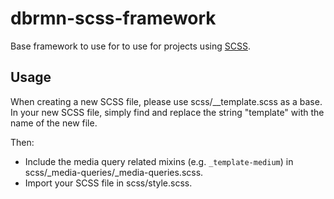 # dbrmn-scss-framework

Base framework to use for to use for projects using
[SCSS](http://sass-lang.com/).

## Usage

When creating a new SCSS file, please use scss/\_\_template.scss as a base.
In your new SCSS file, simply find and replace the string "template" with the name of the new file.

Then:

- Include the media query related mixins (e.g. `_template-medium`) in
scss/\_media-queries/\_media-queries.scss.
- Import your SCSS file in scss/style.scss.
